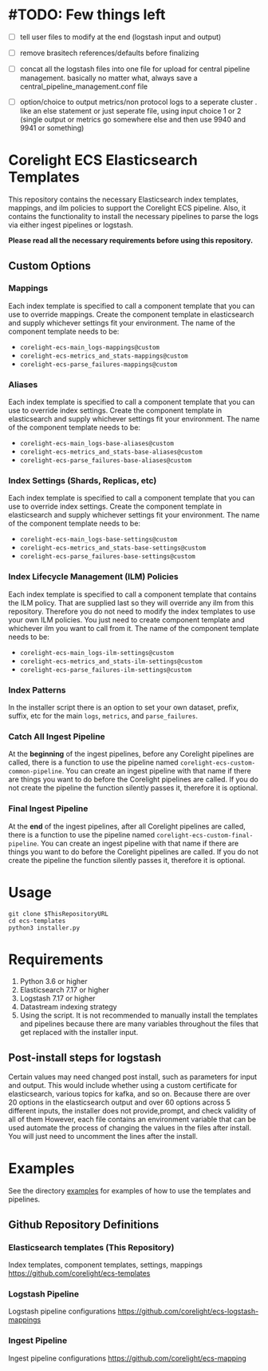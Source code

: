 # #TODO: Few things left
- [ ] tell user files to modify at the end (logstash input and output)
- [ ] remove brasitech references/defaults before finalizing
- [ ] concat all the logstash files into one file for upload for central pipeline management. basically no matter what, always save a central_pipeline_management.conf file
- [ ] option/choice to output metrics/non protocol logs to a seperate cluster . like an else statement or just seperate file, using input choice 1 or 2 (single output or metrics go somewhere else and then use 9940 and 9941 or something)


# Corelight ECS Elasticsearch Templates
This repository contains the necessary Elasticsearch index templates, mappings, and ilm policies to support the Corelight ECS pipeline.
Also, it contains the functionality to install the necessary pipelines to parse the logs via either ingest pipelines or logstash.

**Please read all the necessary requirements before using this repository.**

## Custom Options

### Mappings
Each index template is specified to call a component template that you can use to override mappings. Create the component template in elasticsearch and supply whichever settings fit your environment. The name of the component template needs to be:
- `corelight-ecs-main_logs-mappings@custom`
- `corelight-ecs-metrics_and_stats-mappings@custom`
- `corelight-ecs-parse_failures-mappings@custom`

### Aliases
Each index template is specified to call a component template that you can use to override index settings. Create the component template in elasticsearch and supply whichever settings fit your environment. The name of the component template needs to be:
- `corelight-ecs-main_logs-base-aliases@custom`
- `corelight-ecs-metrics_and_stats-base-aliases@custom`
- `corelight-ecs-parse_failures-base-aliases@custom`

### Index Settings (Shards, Replicas, etc)
Each index template is specified to call a component template that you can use to override index settings. Create the component template in elasticsearch and supply whichever settings fit your environment. The name of the component template needs to be:
- `corelight-ecs-main_logs-base-settings@custom`
- `corelight-ecs-metrics_and_stats-base-settings@custom`
- `corelight-ecs-parse_failures-base-settings@custom`

### Index Lifecycle Management (ILM) Policies
Each index template is specified to call a component template that contains the ILM policy. That are supplied last so they will override any ilm from this repository. Therefore you do not need to modify the index templates to use your own ILM policies. You just need to create component template and whichever ilm you want to call from it. The name of the component template needs to be:
- `corelight-ecs-main_logs-ilm-settings@custom`
- `corelight-ecs-metrics_and_stats-ilm-settings@custom`
- `corelight-ecs-parse_failures-ilm-settings@custom`

### Index Patterns
In the installer script there is an option to set your own dataset, prefix, suffix, etc for the main `logs`, `metrics`, and `parse_failures`. 

### Catch All Ingest Pipeline
At the **beginning** of the ingest pipelines, before any Corelight pipelines are called, there is a function to use the pipeline named `corelight-ecs-custom-common-pipeline`. 
You can create an ingest pipeline with that name if there are things you want to do before the Corelight pipelines are called.
If you do not create the pipeline the function silently passes it, therefore it is optional.

### Final Ingest Pipeline
At the **end** of the ingest pipelines, after all Corelight pipelines are called, there is a function to use the pipeline named `corelight-ecs-custom-final-pipeline`.
You can create an ingest pipeline with that name if there are things you want to do before the Corelight pipelines are called.
If you do not create the pipeline the function silently passes it, therefore it is optional.

## 

# Usage
```shell
git clone $ThisRepositoryURL
cd ecs-templates
python3 installer.py
```

# Requirements
1. Python 3.6 or higher
2. Elasticsearch 7.17 or higher
3. Logstash 7.17 or higher
4. Datastream indexing strategy
5. Using the script. It is not recommended to manually install the templates and pipelines because there are many variables throughout the files that get replaced with the installer input.

## Post-install steps for logstash
Certain values may need changed post install, such as parameters for input and output.
This would include whether using a custom certificate for elasticsearch, various topics for kafka, and so on.
Because there are over 20 options in the elasticsearch output and over 60 options across 5 different inputs, the installer does not provide,prompt, and check validity of all of them
However, each file contains an environment variable that can be used automate the process of changing the values in the files after install. You will just need to uncomment the lines after the install.



# Examples
See the directory [examples](./examples) for examples of how to use the templates and pipelines.




## Github Repository Definitions

### Elasticsearch templates (This Repository)
Index templates, component templates, settings, mappings
https://github.com/corelight/ecs-templates

### Logstash Pipeline 
Logstash pipeline configurations
https://github.com/corelight/ecs-logstash-mappings 

### Ingest Pipeline
Ingest pipeline configurations
https://github.com/corelight/ecs-mapping
